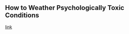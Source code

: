 ## How to Weather Psychologically Toxic Conditions

[link](https://www.psychologytoday.com/intl/blog/live-within/202101/how-weather-psychologically-toxic-conditions)
